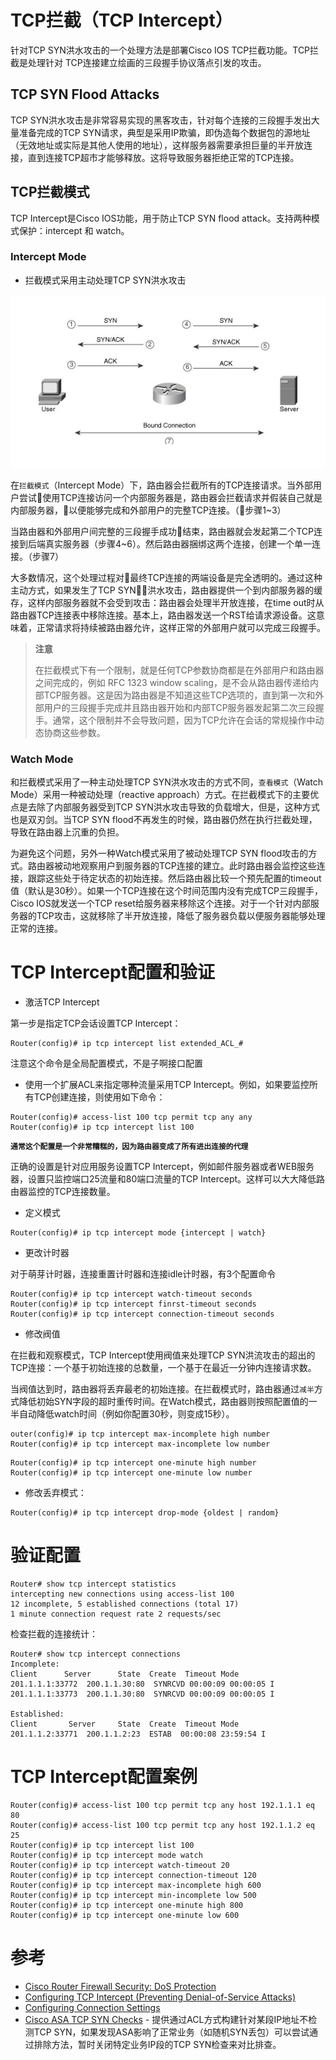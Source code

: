 # TCP拦截（TCP Intercept）

针对TCP SYN洪水攻击的一个处理方法是部署Cisco IOS TCP拦截功能。TCP拦截是处理针对
TCP连接建立绘画的三段握手协议落点引发的攻击。

## TCP SYN Flood Attacks

TCP SYN洪水攻击是非常容易实现的黑客攻击，针对每个连接的三段握手发出大量准备完成的TCP SYN请求，典型是采用IP欺骗，即伪造每个数据包的源地址（无效地址或实际是其他人使用的地址），这样服务器需要承担巨量的半开放连接，直到连接TCP超市才能够释放。这将导致服务器拒绝正常的TCP连接。

## TCP拦截模式

TCP Intercept是Cisco IOS功能，用于防止TCP SYN flood attack。支持两种模式保护：intercept 和 watch。

### Intercept Mode

* 拦截模式采用主动处理TCP SYN洪水攻击

![Intercept Mode](../../../img/network/cisco/firewall/intercept_mode.jpg)

在`拦截模式`（Intercept Mode）下，路由器会拦截所有的TCP连接请求。当外部用户尝试使用TCP连接访问一个内部服务器是，路由器会拦截请求并假装自己就是内部服务器，以便能够完成和外部用户的完整TCP连接。（步骤1~3）

当路由器和外部用户间完整的三段握手成功结束，路由器就会发起第二个TCP连接到后端真实服务器（步骤4~6）。然后路由器捆绑这两个连接，创建一个单一连接。（步骤7）

大多数情况，这个处理过程对最终TCP连接的两端设备是完全透明的。通过这种主动方式，如果发生了TCP SYN洪水攻击，路由器提供一个到内部服务器的缓存，这样内部服务器就不会受到攻击：路由器会处理半开放连接，在time out时从路由器TCP连接表中移除连接。基本上，路由器发送一个RST给请求源设备。这意味着，正常请求将持续被路由器允许，这样正常的外部用户就可以完成三段握手。

> **注意**
>
> 在拦截模式下有一个限制，就是任何TCP参数协商都是在外部用户和路由器之间完成的，例如 RFC 1323 window scaling，是不会从路由器传递给内部TCP服务器。这是因为路由器是不知道这些TCP选项的，直到第一次和外部用户的三段握手完成并且路由器开始和内部TCP服务器发起第二次三段握手。通常，这个限制并不会导致问题，因为TCP允许在会话的常规操作中动态协商这些参数。

### Watch Mode

和拦截模式采用了一种主动处理TCP SYN洪水攻击的方式不同，`查看模式`（Watch Mode）采用一种被动处理（reactive approach）方式。在拦截模式下的主要优点是去除了内部服务器受到TCP SYN洪水攻击导致的负载增大，但是，这种方式也是双刃剑。当TCP SYN flood不再发生的时候，路由器仍然在执行拦截处理，导致在路由器上沉重的负担。

为避免这个问题，另外一种Watch模式采用了被动处理TCP SYN flood攻击的方式。路由器被动地观察用户到服务器的TCP连接的建立。此时路由器会监控这些连接，跟踪这些处于待定状态的初始连接。然后路由器比较一个预先配置的timeout值（默认是30秒）。如果一个TCP连接在这个时间范围内没有完成TCP三段握手，Cisco IOS就发送一个TCP reset给服务器来移除这个连接。对于一个针对内部服务器的TCP攻击，这就移除了半开放连接，降低了服务器负载以便服务器能够处理正常的连接。

# TCP Intercept配置和验证

* 激活TCP Intercept

第一步是指定TCP会话设置TCP Intercept：

```
Router(config)# ip tcp intercept list extended_ACL_#
```

注意这个命令是全局配置模式，不是子啊接口配置

* 使用一个扩展ACL来指定哪种流量采用TCP Intercept。例如，如果要监控所有TCP创建连接，则使用如下命令：

```
Router(config)# access-list 100 tcp permit tcp any any
Router(config)# ip tcp intercept list 100
```

**`通常这个配置是一个非常糟糕的，因为路由器变成了所有进出连接的代理`**

正确的设置是针对应用服务设置TCP Intercept，例如邮件服务器或者WEB服务器，设置只监控端口25流量和80端口流量的TCP Intercept。这样可以大大降低路由器监控的TCP连接数量。

* 定义模式

```
Router(config)# ip tcp intercept mode {intercept | watch}
```

* 更改计时器

对于萌芽计时器，连接重置计时器和连接idle计时器，有3个配置命令

```
Router(config)# ip tcp intercept watch-timeout seconds
Router(config)# ip tcp intercept finrst-timeout seconds
Router(config)# ip tcp intercept connection-timeout seconds
```

* 修改阀值

在拦截和观察模式，TCP Intercept使用阀值来处理TCP SYN洪流攻击的超出的TCP连接：一个基于初始连接的总数量，一个基于在最近一分钟内连接请求数。

当阀值达到时，路由器将丢弃最老的初始连接。在拦截模式时，路由器通过`减半`方式降低初始SYN字段的超时重传时间。在Watch模式，路由器则按照配置值的一半自动降低watch时间（例如你配置30秒，则变成15秒）。

```
outer(config)# ip tcp intercept max-incomplete high number
Router(config)# ip tcp intercept max-incomplete low number
```

```
Router(config)# ip tcp intercept one-minute high number
Router(config)# ip tcp intercept one-minute low number
```

* 修改丢弃模式：

```
Router(config)# ip tcp intercept drop-mode {oldest | random}
```

# 验证配置

```
Router# show tcp intercept statistics
intercepting new connections using access-list 100
12 incomplete, 5 established connections (total 17)
1 minute connection request rate 2 requests/sec
```

检查拦截的连接统计：

```
Router# show tcp intercept connections 
Incomplete:
Client      Server      State  Create  Timeout Mode
201.1.1.1:33772  200.1.1.30:80  SYNRCVD 00:00:09 00:00:05 I
201.1.1.1:33773  200.1.1.30:80  SYNRCVD 00:00:09 00:00:05 I
     
Established:
Client       Server     State  Create  Timeout Mode
201.1.1.2:33771  200.1.1.2:23  ESTAB  00:00:08 23:59:54 I
```

# TCP Intercept配置案例

```
Router(config)# access-list 100 tcp permit tcp any host 192.1.1.1 eq 80
Router(config)# access-list 100 tcp permit tcp any host 192.1.1.2 eq 25
Router(config)# ip tcp intercept list 100
Router(config)# ip tcp intercept mode watch
Router(config)# ip tcp intercept watch-timeout 20
Router(config)# ip tcp intercept connection-timeout 120
Router(config)# ip tcp intercept max-incomplete high 600
Router(config)# ip tcp intercept min-incomplete low 500
Router(config)# ip tcp intercept one-minute high 800
Router(config)# ip tcp intercept one-minute low 600
```


# 参考

* [Cisco Router Firewall Security: DoS Protection](http://www.ciscopress.com/articles/article.asp?p=345618&seqNum=3)
* [Configuring TCP Intercept (Preventing Denial-of-Service Attacks)](https://www.cisco.com/c/en/us/td/docs/ios-xml/ios/sec_data_dos_atprvn/configuration/15-mt/sec-data-dos-atprvn-15-mt-book/sec-cfg-tcp-intercpt.pdf)
* [Configuring Connection Settings](https://www.cisco.com/c/en/us/td/docs/security/asa/asa90/configuration/guide/asa_90_cli_config/conns_connlimits.pdf)
* [Cisco ASA TCP SYN Checks](https://damn.technology/cisco-asa-tcp-syn-checks) - 提供通过ACL方式构建针对某段IP地址不检测TCP SYN，如果发现ASA影响了正常业务（如随机SYN丢包）可以尝试通过排除方法，暂时关闭特定业务IP段的TCP SYN检查来对比排查。